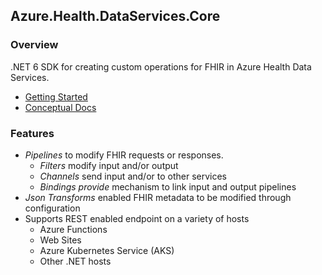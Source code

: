 ## Azure.Health.DataServices.Core

### Overview
.NET 6 SDK for creating custom operations for FHIR in Azure Health Data Services.
- [Getting Started](https://github.com/Azure/health-data-services-sdk#getting-started)
- [Conceptual Docs](https://github.com/Azure/health-data-services-sdk/blob/main/docs/concepts.md)

### Features
- *Pipelines* to modify FHIR requests or responses.
  - *Filters* modify input and/or output
  - *Channels* send input and/or to other services
  - *Bindings provide* mechanism to link input and output pipelines
- *Json Transforms* enabled FHIR metadata to be modified through configuration
- Supports REST enabled endpoint on a variety of hosts
  - Azure Functions
  - Web Sites
  - Azure Kubernetes Service (AKS)
  - Other .NET hosts
